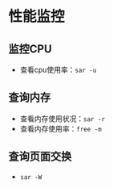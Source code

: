 # 性能监控

## 监控CPU

- 查看cpu使用率：```sar -u```

## 查询内存

- 查看内存使用状况：```sar -r```
- 查看内存使用率：```free -m```

## 查询页面交换

- ```sar -W```

